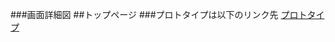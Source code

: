 ###画面詳細図
##トップページ
###プロトタイプは以下のリンク先
[プロトタイプ](https://www.figma.com/file/ONoBK7PDom6dPhEk6BZA4E/Untitled?node-id=0%3A1)
